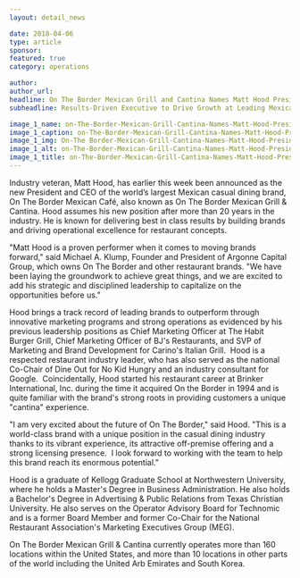 ```yaml
---
layout: detail_news

date: 2018-04-06
type: article
sponsor:
featured: true
category: operations        

author:  
author_url: 
headline: On The Border Mexican Grill and Cantina Names Matt Hood President and CEO
subheadline: Results-Driven Executive to Drive Growth at Leading Mexican Restaurant Brand

image_1_name: on-The-Border-Mexican-Grill-Cantina-Names-Matt-Hood-President-and-CEO-84963
image_1_caption: on-The-Border-Mexican-Grill-Cantina-Names-Matt-Hood-President-and-CEO-84963
image_1_img: On-The Border-Mexican-Grill-Cantina-Names-Matt-Hood-President-and-CEO-84963.png
image_1_alt: on-The-Border-Mexican-Grill-Cantina-Names-Matt-Hood-President-and-CEO-84963
image_1_title: on-The-Border-Mexican-Grill-Cantina-Names-Matt-Hood-President-and-CEO-84963
---
```

	
Industry veteran, Matt Hood, has earlier this week been announced as the new President and CEO of the world&rsquo;s largest Mexican casual dining brand, On The Border Mexican Caf&eacute;, also known as On The Border Mexican Grill &amp; Cantina. Hood assumes his new position after more than 20 years in the industry. He is known for delivering best in class results by building brands and driving operational excellence for restaurant concepts.

<!--more-->"Matt&nbsp;Hood&nbsp;is a proven performer when it comes to moving brands forward," said&nbsp;Michael A. Klump, Founder and President of&nbsp;Argonne Capital Group, which owns&nbsp;On The Border&nbsp;and other restaurant brands. "We have been laying the groundwork to achieve great things, and we are excited to add his strategic and disciplined leadership to capitalize on the opportunities before us."

Hood&nbsp;brings a track record of leading brands to outperform through innovative marketing programs and strong operations as evidenced by his previous leadership positions as Chief Marketing Officer at The Habit Burger Grill, Chief Marketing Officer of BJ's Restaurants, and SVP of Marketing and Brand Development for Carino's Italian Grill.&nbsp;&nbsp;Hood&nbsp;is a respected restaurant industry leader, who has also served as the national Co-Chair of&nbsp;Dine Out for No Kid Hungry&nbsp;and an industry consultant for Google.&nbsp; Coincidentally,&nbsp;Hood&nbsp;started his restaurant career at Brinker International, Inc. during the time it acquired On the Border in 1994 and is quite familiar with the brand's strong roots in providing customers a unique "cantina" experience.&nbsp; &nbsp;

"I am very excited about the future&nbsp;of On The Border," said&nbsp;Hood. "This is a world-class brand with a unique position in the casual dining industry thanks to its vibrant experience, its attractive off-premise offering and a strong licensing presence.&nbsp; I look forward to working with the team to help this brand reach its enormous potential."&nbsp;

Hood&nbsp;is a graduate of Kellogg Graduate School at&nbsp;Northwestern University, where he holds a Master's Degree in Business Administration. He also holds a Bachelor's Degree in Advertising &amp; Public Relations from&nbsp;Texas Christian University. He also serves on the Operator Advisory Board for Technomic and is a former Board Member and former Co-Chair for the National Restaurant Association's Marketing Executives Group (MEG).&nbsp;&nbsp;

On The Border Mexican Grill &amp; Cantina currently operates more than 160 locations within the United States, and more than 10 locations in other parts of the world including the United Arb Emirates and South Korea.

&nbsp;